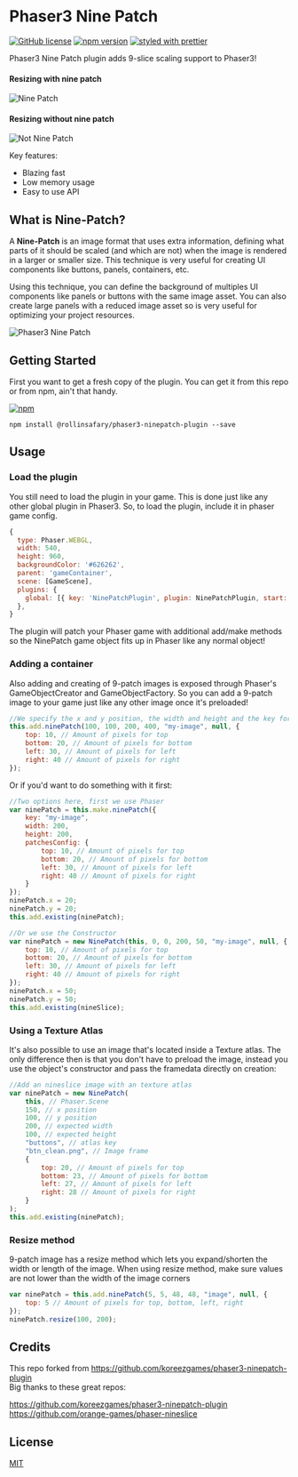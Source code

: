 # Phaser3 Nine Patch

[![GitHub license](https://img.shields.io/badge/license-MIT-green.svg)](https://github.com/rollinsafary/phaser3-ninepatch-plugin/blob/master/LICENSE)
[![npm version](https://badge.fury.io/js/%40rollinsafary%2Fphaser3-ninepatch-plugin.svg)](https://badge.fury.io/js/%40rollinsafary%2Fphaser3-ninepatch-plugin)
[![styled with prettier](https://img.shields.io/badge/styled_with-prettier-ff69b4.svg)](https://github.com/prettier/prettier)

Phaser3 Nine Patch plugin adds 9-slice scaling support to Phaser3!

#### Resizing with nine patch

![Nine Patch ](https://raw.githubusercontent.com/rollinsafary/phaser3-ninepatch-plugin/master/assets/np.gif)

#### Resizing without nine patch

![Not Nine Patch](https://raw.githubusercontent.com/rollinsafary/phaser3-ninepatch-plugin/master/assets/nnp.gif)

Key features:

-   Blazing fast
-   Low memory usage
-   Easy to use API

## What is Nine-Patch?

A **Nine-Patch** is an image format that uses extra information, defining what parts of it should be scaled (and which are not) when the image is rendered in a larger or smaller size. This technique is very useful for creating UI components like buttons, panels, containers, etc.

Using this technique, you can define the background of multiples UI components like panels or buttons with the same image asset. You can also create large panels with a reduced image asset so is very useful for optimizing your project resources.

![Phaser3 Nine Patch](https://raw.githubusercontent.com/rollinsafary/phaser3-ninepatch-plugin/master/assets/what-is-nine-patch.png)

## Getting Started

First you want to get a fresh copy of the plugin. You can get it from this repo or from npm, ain't that handy.

[![npm](https://img.shields.io/npm/dt/@rollinsafary/phaser3-ninepatch-plugin.svg)](https://www.npmjs.com/package/@rollinsafary/phaser3-ninepatch-plugin)

```
npm install @rollinsafary/phaser3-ninepatch-plugin --save
```

## Usage

### Load the plugin

You still need to load the plugin in your game. This is done just like any other global plugin in Phaser3.
So, to load the plugin, include it in phaser game config.

```javascript
{
  type: Phaser.WEBGL,
  width: 540,
  height: 960,
  backgroundColor: '#626262',
  parent: 'gameContainer',
  scene: [GameScene],
  plugins: {
    global: [{ key: 'NinePatchPlugin', plugin: NinePatchPlugin, start: true }],
  },
}
```

The plugin will patch your Phaser game with additional add/make methods so the NinePatch game object fits up in Phaser like any normal object!

### Adding a container

Also adding and creating of 9-patch images is exposed through Phaser's GameObjectCreator and GameObjectFactory.
So you can add a 9-patch image to your game just like any other image once it's preloaded!

```javascript
//We specify the x and y position, the width and height and the key for the image of the image. It will be automaticly scaled!
this.add.ninePatch(100, 100, 200, 400, "my-image", null, {
    top: 10, // Amount of pixels for top
    bottom: 20, // Amount of pixels for bottom
    left: 30, // Amount of pixels for left
    right: 40 // Amount of pixels for right
});
```

Or if you'd want to do something with it first:

```javascript
//Two options here, first we use Phaser
var ninePatch = this.make.ninePatch({
    key: "my-image",
    width: 200,
    height: 200,
    patchesConfig: {
        top: 10, // Amount of pixels for top
        bottom: 20, // Amount of pixels for bottom
        left: 30, // Amount of pixels for left
        right: 40 // Amount of pixels for right
    }
});
ninePatch.x = 20;
ninePatch.y = 20;
this.add.existing(ninePatch);

//Or we use the Constructor
var ninePatch = new NinePatch(this, 0, 0, 200, 50, "my-image", null, {
    top: 10, // Amount of pixels for top
    bottom: 20, // Amount of pixels for bottom
    left: 30, // Amount of pixels for left
    right: 40 // Amount of pixels for right
});
ninePatch.x = 50;
ninePatch.y = 50;
this.add.existing(nineSlice);
```

### Using a Texture Atlas

It's also possible to use an image that's located inside a Texture atlas. The only difference then is that you don't have to preload the image, instead you use the object's constructor and pass the framedata directly on creation:

```javascript
//Add an nineslice image with an texture atlas
var ninePatch = new NinePatch(
    this, // Phaser.Scene
    150, // x position
    100, // y position
    200, // expected width
    100, // expected height
    "buttons", // atlas key
    "btn_clean.png", // Image frame
    {
        top: 20, // Amount of pixels for top
        bottom: 23, // Amount of pixels for bottom
        left: 27, // Amount of pixels for left
        right: 28 // Amount of pixels for right
    }
);
this.add.existing(ninePatch);
```

### Resize method

9-patch image has a resize method which lets you expand/shorten the width or length of the image.
When using resize method, make sure values are not lower than the width of the image corners

```javascript
var ninePatch = this.add.ninePatch(5, 5, 48, 48, "image", null, {
    top: 5 // Amount of pixels for top, bottom, left, right
});
ninePatch.resize(100, 200);
```

## Credits
This repo forked from https://github.com/koreezgames/phaser3-ninepatch-plugin
<br> Big thanks to these great repos:

https://github.com/koreezgames/phaser3-ninepatch-plugin
<br>
https://github.com/orange-games/phaser-nineslice

## License

[MIT](LICENSE)